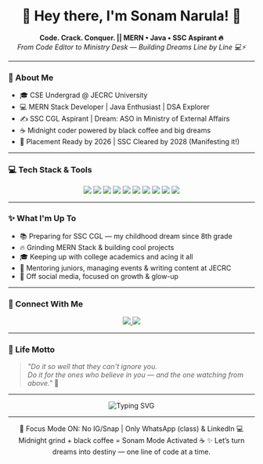 <h1 align="center">🌸 Hey there, I'm Sonam Narula! 🌸</h1>

<p align="center">
  <b>Code. Crack. Conquer. || MERN • Java • SSC Aspirant 🔥</b><br/>
  <i>From Code Editor to Ministry Desk — Building Dreams Line by Line 💻⚡</i>
</p>

---

### 🌼 About Me

- 🎓 CSE Undergrad @ JECRC University  
- 💻 MERN Stack Developer | Java Enthusiast | DSA Explorer  
- ✍️ SSC CGL Aspirant | Dream: ASO in Ministry of External Affairs  
- ☕ Midnight coder powered by black coffee and big dreams  
- 🧠 Placement Ready by 2026 | SSC Cleared by 2028 (Manifesting it!)

---

### 💻 Tech Stack & Tools

<p align="center">
  <img src="https://img.shields.io/badge/Java-ED8B00?style=for-the-badge&logo=java&logoColor=white" />
  <img src="https://img.shields.io/badge/C++-00599C?style=for-the-badge&logo=c%2B%2B&logoColor=white" />
  <img src="https://img.shields.io/badge/JavaScript-F7DF1E?style=for-the-badge&logo=javascript&logoColor=black" />
  <img src="https://img.shields.io/badge/HTML5-E34F26?style=for-the-badge&logo=html5&logoColor=white" />
  <img src="https://img.shields.io/badge/CSS3-1572B6?style=for-the-badge&logo=css3&logoColor=white" />
  <img src="https://img.shields.io/badge/React-20232A?style=for-the-badge&logo=react&logoColor=61DAFB" />
  <img src="https://img.shields.io/badge/Node.js-339933?style=for-the-badge&logo=node.js&logoColor=white" />
  <img src="https://img.shields.io/badge/Express.js-000000?style=for-the-badge&logo=express&logoColor=white" />
  <img src="https://img.shields.io/badge/MongoDB-4EA94B?style=for-the-badge&logo=mongodb&logoColor=white" />
  <img src="https://img.shields.io/badge/GitHub-181717?style=for-the-badge&logo=github&logoColor=white" />
</p>

---

### ✨ What I'm Up To

- 📚 Preparing for SSC CGL — my childhood dream since 8th grade  
- 🔥 Grinding MERN Stack & building cool projects  
- 🎓 Keeping up with college academics and acing it all  
- 💬 Mentoring juniors, managing events & writing content at JECRC  
- 🤍 Off social media, focused on growth & glow-up  

---

### 🔗 Connect With Me

<p align="center">
  <a href="https://www.linkedin.com/in/sonam-narula-402a60285/">
    <img src="https://img.shields.io/badge/LinkedIn-Sonam%20Narula-blue?style=for-the-badge&logo=linkedin&logoColor=white" />
  </a>
  <a href="https://codolio.com/profile/0PG2lf5S">
    <img src="https://img.shields.io/badge/Codolio-Portfolio-blueviolet?style=for-the-badge&logo=google-chrome&logoColor=white" />
  </a>
</p>

---

### 💬 Life Motto

> _"Do it so well that they can't ignore you.  
> Do it for the ones who believe in you — and the one watching from above."_ 💫

---

<p align="center">
  <img src="https://readme-typing-svg.demolab.com?font=Fira+Code&pause=1000&color=F97316&center=true&vCenter=true&width=435&lines=Sonam+Narula+is+unstoppable+🚀;SSC+%2B+MERN+%2B+Academics+Grind+ON+🔥;Manifesting+the+Impossible+by+2028+💖" alt="Typing SVG" />
</p>

---

<p align="center">
  🖤 Focus Mode ON: No IG/Snap | Only WhatsApp (class) & LinkedIn  
  💻 Midnight grind + black coffee = Sonam Mode Activated ☕  
  ✨ Let’s turn dreams into destiny — one line of code at a time.
</p>


